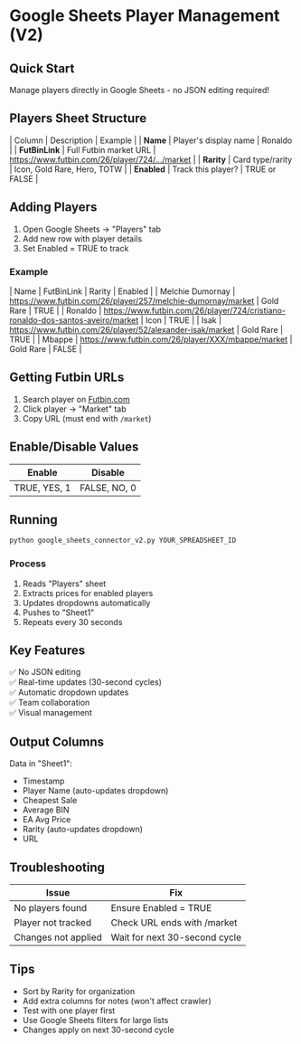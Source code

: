 # Google Sheets Player Management (V2)

## Quick Start
Manage players directly in Google Sheets - no JSON editing required!

## Players Sheet Structure

| Column | Description | Example |
| **Name** | Player's display name | Ronaldo |
| **FutBinLink** | Full Futbin market URL | https://www.futbin.com/26/player/724/.../market |
| **Rarity** | Card type/rarity | Icon, Gold Rare, Hero, TOTW |
| **Enabled** | Track this player? | TRUE or FALSE |

## Adding Players

1. Open Google Sheets → "Players" tab
2. Add new row with player details
3. Set Enabled = TRUE to track

### Example

| Name | FutBinLink | Rarity | Enabled |
| Melchie Dumornay | https://www.futbin.com/26/player/257/melchie-dumornay/market | Gold Rare | TRUE |
| Ronaldo | https://www.futbin.com/26/player/724/cristiano-ronaldo-dos-santos-aveiro/market | Icon | TRUE |
| Isak | https://www.futbin.com/26/player/52/alexander-isak/market | Gold Rare | TRUE |
| Mbappe | https://www.futbin.com/26/player/XXX/mbappe/market | Gold Rare | FALSE |

## Getting Futbin URLs

1. Search player on [Futbin.com](https://www.futbin.com)
2. Click player → "Market" tab
3. Copy URL (must end with `/market`)

## Enable/Disable Values

| Enable | Disable |
|--------|---------|  
| TRUE, YES, 1 | FALSE, NO, 0 |

## Running

```bash
python google_sheets_connector_v2.py YOUR_SPREADSHEET_ID
```

### Process
1. Reads "Players" sheet
2. Extracts prices for enabled players
3. Updates dropdowns automatically
4. Pushes to "Sheet1"
5. Repeats every 30 seconds

## Key Features

✅ No JSON editing  
✅ Real-time updates (30-second cycles)  
✅ Automatic dropdown updates  
✅ Team collaboration  
✅ Visual management  

## Output Columns

Data in "Sheet1":
- Timestamp
- Player Name (auto-updates dropdown)
- Cheapest Sale  
- Average BIN
- EA Avg Price
- Rarity (auto-updates dropdown)
- URL

## Troubleshooting

| Issue | Fix |
|-------|-----|
| No players found | Ensure Enabled = TRUE |
| Player not tracked | Check URL ends with /market |
| Changes not applied | Wait for next 30-second cycle |

## Tips

- Sort by Rarity for organization
- Add extra columns for notes (won't affect crawler)
- Test with one player first
- Use Google Sheets filters for large lists
- Changes apply on next 30-second cycle
